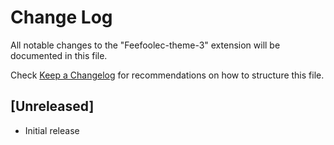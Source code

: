 # Change Log

All notable changes to the "Feefoolec-theme-3" extension will be documented in this file.

Check [Keep a Changelog](http://keepachangelog.com/) for recommendations on how to structure this file.

## [Unreleased]

- Initial release
